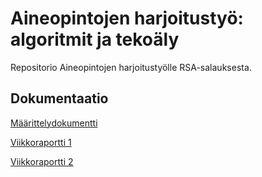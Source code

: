 # Aineopintojen harjoitustyö: algoritmit ja tekoäly

Repositorio Aineopintojen harjoitustyölle RSA-salauksesta.

## Dokumentaatio

[Määrittelydokumentti](./dokumentaatio/maarittelydokumentti.md)

[Viikkoraportti 1](./dokumentaatio/viikkoraportit/viikkoraportti_1.md)

[Viikkoraportti 2](./dokumentaatio/viikkoraportit/viikkoraportti_2.md)
